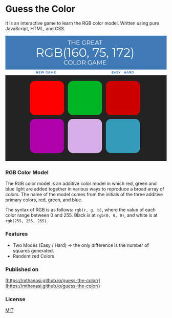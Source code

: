 # Guess the Color

It is an interactive game to learn the RGB color model. Written using pure JavaScript, HTML, and CSS.

![](img.png)

### RGB Color Model

The RGB color model is an additive color model in which red, green and blue light are added together in various ways to reproduce a broad array of colors. The name of the model comes from the initials of the three additive primary colors, red, green, and blue.

The syntax of RGB is as follows: ```rgb(r, g, b)```, where the value of each color range between 0 and 255. Black is at ```rgb(0, 0, 0)```, and white is at ```rgb(255, 255, 255)```.

### Features

* Two Modes (Easy / Hard) &rarr; the only difference is the number of squares generated.
* Randomized Colors

### Published on

[https://mthanasi.github.io/guess-the-color/](https://mthanasi.github.io/guess-the-color/)

### License

[MIT](https://choosealicense.com/licenses/mit/)
